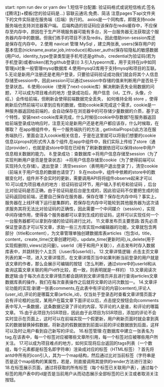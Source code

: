 start: npm run dev  or yarn dev
1.短信平台配置:
验证码格式或说短信格式:签名(【腾讯】)+模板(您的验证码是...)
容联云通讯:免费、简洁
注意pages下api文件夹下的文件实际是在服务端（后端）执行的。
axios是一个同构库，即既支持node服务端也支持浏览器客户端。
后端构造的验证码应该保存在redis缓存中，不应保存至内存中，原因在于生产环境服务器可能有多台，另一台服务器无法获取这个服务器内存中的数据。但我们练手的项目不涉及redis，因此借助iron-session库还是保存在内存中。
2.使用 navicat 管理 MySql ，建立两张表, users(保存用户的基本信息(nickname,avatar,job,introduce))和user_auths(保存较隐私的敏感数据(用户id，identity_type登录类型是手机号还是github，credential为验证码(若为手机登录)或者token(若为github登录)))
3.引入typeorm库，用于支持在js中如同管理js对象一般管理mysql数据库
4.使用mysql2库用于支持mysql和项目的互联。
5.无论是新用户注册还是老用户登录，只要验证码验证成功我们就会将其个人信息存储至session中，因此session可以通过session中存储的值来判断用户是否处于登录状态。
6.使用cookie（使用了next-cookie库）解决刷新丢失全局数据的问题，
7.可以成为项目难点的地方 :登录成功后，用户信息（id，工作，头像，介绍，）会传给前端，但刷新会使得前端数据完全丢失， 如何维持全局 store ，使得刷新后仍然前端可以拿到应有的数据，借助cookie来完成这个需求，cookie是一种服务器返回给前端的，会自动保存在浏览器中的可存储少量数据的介质，基于这个特性，安装next-cookie库来完成，什么时候往cookie中存数据?在服务器返回给前端登录成功响应时，注意无论是新用户还是老用户都应该存，什么时候取，在哪取？ 在app根组件中，有一个服务端执行的方法 , getInitialProps()此方法在服务端执行，里面会注入cookie相关信息，于是在这里就可以将我们想要的cookie信息以props的形式传入各个组件,在app中组件中，我们实际上传给了store（通过provider），也就是说store中现在已经有了刷新数据依旧可以保持store中用户信息相关数据的能力。
8.登录成功：查数据库->将用户信息存储至session（为了实现判断用户是否是登录状态）->将用户信息存储至cookie（为了使得前端可以实现持久化存储）。退出登录：清空session（表明用户退出登录了），清空cookie（前端关于用户信息的数据也请空了）
9.在mobx中，组件中依赖的store中的数据变化时，组件并不会实时的更新，需要调用API将将组件observe起来才可以
10.可以成为项目难点的地方 : 验证码验证环节，用户输入手机号和验证码 ，后台比对验证码是否正确，由于验证码是后台是生成的，因此验证码不仅要把生成的验证码返回给前端，还要自己保存在服务器，保存在哪？保存在内存中吗？事实上，服务器在上线环境下运行是集群的，若保存在内存中可能轮到其他服务器为这次请求服务其将无法比对验证码的正确性，因此需要一个中间媒介（session），实现中间存储作用，使得各个服务器都可以拿到生成的验证码，这样可以实现任何一个一台服务器都可以拿到存储的验证码进行比对。
11.文章发布页主要思路:首先必须保证登录态才可以写文章，求助一些三方库实现md编辑器的功能，文章就包含两部分（title和content），为文章管理单独创建数据库表articles（包含id，title，content，create_time(文章创建时间)，update_time(更新时间),is_delete(用于实现假删除),views(访问量)，userId（用于和用户关联）），点击发布时存入数据库表中，并跳转到个人主页（/user/${userId}）。
12.文章详情逻辑: 点击主页文章列表的某一项，进入文章详情页，在文章详情页当中如果判断当前登录的用户就是该文章的作者，那么会展示可编辑的按钮（怎么判断，通过store中的userId和从查询这篇文章关联的用户id作比较，若一致，则表明就是一样的）
13.文章阅读次数逻辑:由于每次点击文章详情页都会跳转到文章详情页并且进行查询articles文章数据库表的操作，我们在每次查表操作之后就将文章的访问次数加一。
14.文章评论功能的实现:新建一张表comments,在此表中有评论的内容(centent),评论人(user_id),评论的是哪篇文章(article_id)，仅当处于登录态时查看文章详情页面才会有评论框的出现，某用户在篇文章下面评论以后，点击提交按钮会向comments表中写入一条数据，这条数据记录了评论的内容，写评论的人是谁，和评论的哪篇文章。
15.由于此项目为SSR项目，因此由于此项目为SSR项目，添加的评论不会实时显示在页面上，这时可以在前端实现一个假更新，用户刷新页面时就会拿到真实的数据替换掉假数据，将新造的假数据放到前面以前的评论数据放到后面，这样可以及时让用户看到自己新写的评论。
16.标签管理:在数据库中建立一张表名为tag,在该表中，每一个标签对应被哪些文章所引用，每一个标签对应被哪些用户所关注。
17.可以成为项目难点的地方，如何实现将后台返回的tags列表（一个数组，每个元素都是标签名即字符串）渲染成对应的标签（HTML标签）？首先将antd中所有的icon引入，其为一个map结构，然后通过比对当前标签（字符串是否是这个map结构的某属性，若是，则直接调用其提供的render方法进行渲染）
18.在标签展示页面，通过将获取的所有标签（每个标签已关联用户表），通过每个标签的用户表中的id是否是当前用户从而动态展示全部标签的已关注或者取消关注按钮。


